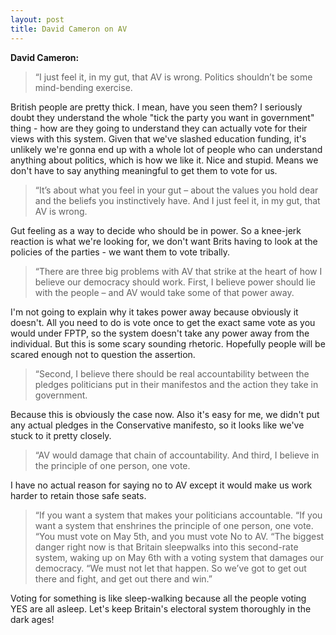 ```yaml
---
layout: post
title: David Cameron on AV
---
```


**David Cameron:**
> “I just feel it, in my gut, that AV is wrong. Politics shouldn’t be some mind-bending exercise.

British people are pretty thick. I mean, have you seen them? I seriously doubt they understand the whole "tick the party you want in government" thing - how are they going to understand they can actually vote for their views with this system. Given that we've slashed education funding, it's unlikely we're gonna end up with a whole lot of people who can understand anything about politics, which is how we like it. Nice and stupid. Means we don't have to say anything meaningful to get them to vote for us.

> “It’s about what you feel in your gut – about the values you hold dear and the beliefs you instinctively have. And I just feel it, in my gut, that AV is wrong.

Gut feeling as a way to decide who should be in power. So a knee-jerk reaction is what we're looking for, we don't want Brits having to look at the policies of the parties - we want them to vote tribally.

> “There are three big problems with AV that strike at the heart of how I believe our democracy should work.
First, I believe power should lie with the people – and AV would take some of that power away.

I'm not going to explain why it takes power away because obviously it doesn't. All you need to do is vote once to get the exact same vote as you would under FPTP, so the system doesn't take any power away from the individual. But this is some scary sounding rhetoric. Hopefully people will be scared enough not to question the assertion.

> “Second, I believe there should be real accountability between the pledges politicians put in their manifestos and the action they take in government.

Because this is obviously the case now. Also it's easy for me, we didn't put any actual pledges in the Conservative manifesto, so it looks like we've stuck to it pretty closely.

> “AV would damage that chain of accountability. And third, I believe in the principle of one person, one vote.

I have no actual reason for saying no to AV except it would make us work harder to retain those safe seats.

> “If you want a system that makes your politicians accountable.
“If you want a system that enshrines the principle of one person, one vote.
“You must vote on May 5th, and you must vote No to AV.
“The biggest danger right now is that Britain sleepwalks into this second-rate system, waking up on May 6th with a voting system that damages our democracy.
“We must not let that happen. So we’ve got to get out there and fight, and get out there and win.”

Voting for something is like sleep-walking because all the people voting YES are all asleep. Let's keep Britain's electoral system thoroughly in the dark ages!
